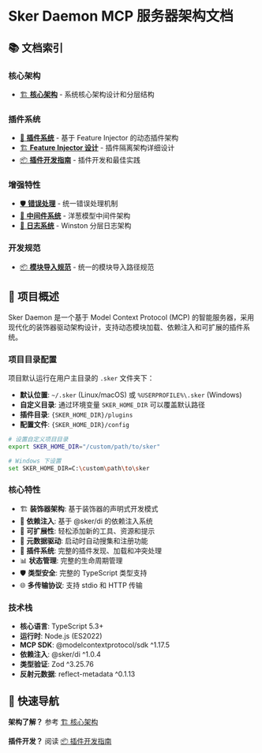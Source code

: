 # Sker Daemon MCP 服务器架构文档

## 📚 文档索引

### 核心架构
- [🏗️ **核心架构**](./core-architecture.md) - 系统核心架构设计和分层结构

### 插件系统
- [🔌 **插件系统**](./plugin-system.md) - 基于 Feature Injector 的动态插件架构
- [🏗️ **Feature Injector 设计**](./plugin-feature-injector-design.md) - 插件隔离架构详细设计
- [📦 **插件开发指南**](./plugin-development.md) - 插件开发和最佳实践
### 增强特性
- [🛡️ **错误处理**](./error-handling.md) - 统一错误处理机制
- [🚀 **中间件系统**](./middleware-system.md) - 洋葱模型中间件架构
- [📝 **日志系统**](./logging-system.md) - Winston 分层日志架构

### 开发规范
- [📦 **模块导入规范**](./module-imports.md) - 统一的模块导入路径规范

## 🎯 项目概述

Sker Daemon 是一个基于 Model Context Protocol (MCP) 的智能服务器，采用现代化的装饰器驱动架构设计，支持动态模块加载、依赖注入和可扩展的插件系统。

### 项目目录配置

项目默认运行在用户主目录的 `.sker` 文件夹下：
- **默认位置**: `~/.sker` (Linux/macOS) 或 `%USERPROFILE%\.sker` (Windows)
- **自定义目录**: 通过环境变量 `SKER_HOME_DIR` 可以覆盖默认路径
- **插件目录**: `{SKER_HOME_DIR}/plugins`
- **配置文件**: `{SKER_HOME_DIR}/config`

```bash
# 设置自定义项目目录
export SKER_HOME_DIR="/custom/path/to/sker"

# Windows 下设置
set SKER_HOME_DIR=C:\custom\path\to\sker
```

### 核心特性
- 🏗️ **装饰器架构**: 基于装饰器的声明式开发模式
- 💉 **依赖注入**: 基于 @sker/di 的依赖注入系统
- 🔧 **可扩展性**: 轻松添加新的工具、资源和提示
- 🚀 **元数据驱动**: 启动时自动搜集和注册功能
- 🔌 **插件系统**: 完整的插件发现、加载和冲突处理
- 📊 **状态管理**: 完整的生命周期管理
- 🛡️ **类型安全**: 完整的 TypeScript 类型支持
- 🌐 **多传输协议**: 支持 stdio 和 HTTP 传输

### 技术栈
- **核心语言**: TypeScript 5.3+
- **运行时**: Node.js (ES2022)
- **MCP SDK**: @modelcontextprotocol/sdk ^1.17.5
- **依赖注入**: @sker/di ^1.0.4
- **类型验证**: Zod ^3.25.76
- **反射元数据**: reflect-metadata ^0.1.13

## 🏁 快速导航

**架构了解？** 参考 [🏗️ 核心架构](./core-architecture.md)

**插件开发？** 阅读 [📦 插件开发指南](./plugin-development.md)